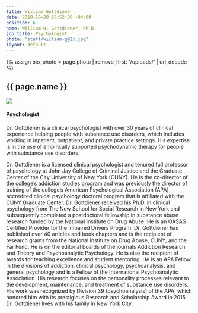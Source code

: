 ```yaml
---
title: William Gottdiener
date: 2018-10-28 23:52:00 -04:00
position: 6
name: William H. Gottdiener, Ph.D.
job_title: Psychologist
photo: "staff/william-g@2x.jpg"
layout: default
---
```

{% assign bio_photo = page.photo | remove_first: '/uploads/' | url_decode %}

<section class="team-bio">
<h1 class="small">{{ page.name }}</h1>
<img class="team-bio-photo" src="{% asset '{{ bio_photo }}' @path %}">
<div class="team-bio-text">
    <h4>Psychologist</h4>
    <p class="preview">
        Dr. Gottdiener is a clinical psychologist with over 30 years of clinical experience helping people with substance use disorders, which includes working in inpatient, outpatient, and private practice settings. His expertise is in the use of empirically supported psychodynamic therapy for people with substance use disorders.
    </p>
    <p>
    Dr. Gottdiener is a licensed clinical psychologist and tenured full professor of psychology at John Jay College of Criminal Justice and the Graduate Center of the City University of New York (CUNY). He is the co-director of the college’s addiction studies program and was previously the director of training of the college’s American Psychological Association (APA) accredited clinical psychology doctoral program that is affiliated with the CUNY Graduate Center. Dr. Gottdiener received his Ph.D. in clinical psychology from The New School for Social Research in New York and subsequently completed a postdoctoral fellowship in substance abuse research funded by the National Institute on Drug Abuse. He is an OASAS Certified Provider for the Impaired Drivers Program. Dr. Gottdiener has published over 40 articles and book chapters and is the recipient of research grants from the National Institute on Drug Abuse, CUNY, and the Far Fund. He is on the editorial boards of the journals Addiction Research and Theory and Psychoanalytic Psychology. He is also the recipient of awards for teaching excellence and student mentoring. He is an APA Fellow in the divisions of addiction, clinical psychology, psychoanalysis, and general psychology and is a Fellow of the International Psychoanalytic Association. His research focuses on the personality processes relevant to the development, maintenance, and treatment of substance use disorders. His work was recognized by Division 39 (psychoanalysis) of the APA, which honored him with its prestigious Research and Scholarship Award in 2015. Dr. Gottdiener lives with his family in New York City. 
    </p>
</div>
<section>

